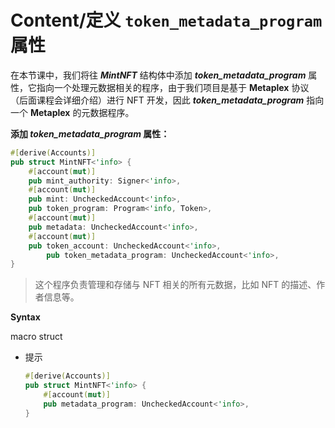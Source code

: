 # Content/**定义 `token_metadata_program` 属性**

在本节课中，我们将往 ***MintNFT*** 结构体中添加 ***token_metadata_program*** 属性，它指向一个处理元数据相关的程序，由于我们项目是基于 **Metaplex** 协议（后面课程会详细介绍）进行 NFT 开发，因此 ***token_metadata_program*** 指向一个 **Metaplex** 的元数据程序。

**添加 *token_metadata_program* 属性：**

```rust
#[derive(Accounts)]
pub struct MintNFT<'info> {
    #[account(mut)]
    pub mint_authority: Signer<'info>,
    #[account(mut)]
    pub mint: UncheckedAccount<'info>,
    pub token_program: Program<'info, Token>,
    #[account(mut)]
    pub metadata: UncheckedAccount<'info>,
    #[account(mut)]
    pub token_account: UncheckedAccount<'info>,
		pub token_metadata_program: UncheckedAccount<'info>,
}
```

> 这个程序负责管理和存储与 NFT 相关的所有元数据，比如 NFT 的描述、作者信息等。
> 

**Syntax** 

macro struct

- 提示
    
    ```rust
    #[derive(Accounts)]
    pub struct MintNFT<'info> {
        #[account(mut)]
        pub metadata_program: UncheckedAccount<'info>,
    }
    ```